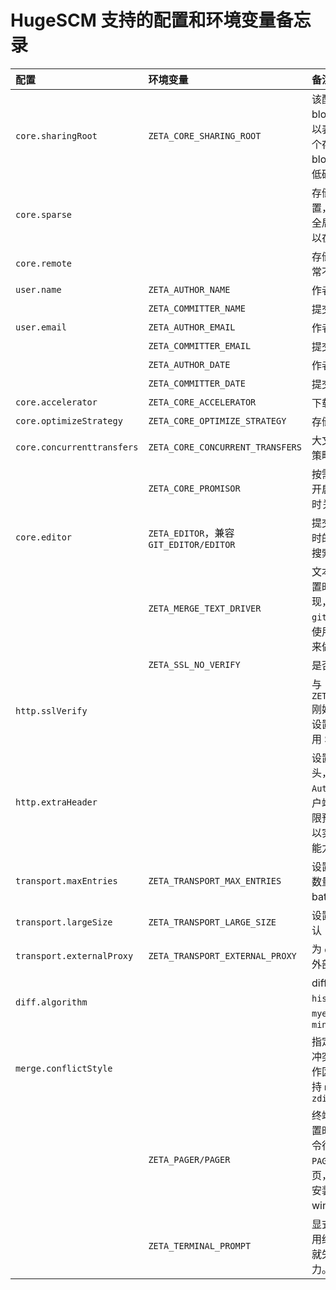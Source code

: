 # HugeSCM 支持的配置和环境变量备忘录

| 配置 | 环境变量 | 备注 |
| :--- | :--- | :--- |
| `core.sharingRoot` | `ZETA_CORE_SHARING_ROOT` | 该配置用于指定 blob 存储的 root，以表明用户试图在多个存储库中复用 blob 对象，用来降低磁盘存储。 |
| `core.sparse`||存储库稀疏检出配置，用户不应设置在全局修改该配置，可以在存储库级别修改|
| `core.remote`||存储库远程设置，通常不宜修改此配置|
| `user.name`<br/> | `ZETA_AUTHOR_NAME` | 作者名 |
| | `ZETA_COMMITTER_NAME` | 提交者 |
| `user.email`<br/> | `ZETA_AUTHOR_EMAIL` | 作者邮箱 |
| | `ZETA_COMMITTER_EMAIL` | 提交者邮箱 |
|  | `ZETA_AUTHOR_DATE` | 作者签名时间 |
|  | `ZETA_COMMITTER_DATE` | 提交时间 |
| `core.accelerator` | `ZETA_CORE_ACCELERATOR` | 下载加速器 |
| `core.optimizeStrategy` | `ZETA_CORE_OPTIMIZE_STRATEGY` | 存储库空间管理策略 |
| `core.concurrenttransfers` | `ZETA_CORE_CONCURRENT_TRANSFERS` | 大文件下载时的并发策略 |
|  | `ZETA_CORE_PROMISOR` | 按需下载标志（默认开启，设置为 false 时关闭） |
| `core.editor` | `ZETA_EDITOR`，兼容 `GIT_EDITOR/EDITOR` | 提交信息/标签编辑时的编辑器，默认会搜索 VIM 等。 |
|  | `ZETA_MERGE_TEXT_DRIVER` | 文本合并工具，未设置时是使用内置实现，可以设置为 `git`，设置后我们将使用 git merge-file 来做三路合并。 |
|  | `ZETA_SSL_NO_VERIFY` | 是否禁用 SSL 验证 |
| `http.sslVerify` |  | 与 `ZETA_SSL_NO_VERIFY`刚好相反，只有显式设置为 false 才会禁用 SSL 验证。 |
| `http.extraHeader` |  | 设置 HTTP 附加头，如果设置了 `Authorization`，客户端会跳过自身的权限预验证，该机制可以实现一些自定义的能力。 |
| `transport.maxEntries`|`ZETA_TRANSPORT_MAX_ENTRIES`|设置 batch 下载对象数量限制，影响 batch 接口调用次数|
| `transport.largeSize`|`ZETA_TRANSPORT_LARGE_SIZE`|设置大文件大小，默认 10M|
| `transport.externalProxy`|`ZETA_TRANSPORT_EXTERNAL_PROXY`|为 `direct` 下载配置外部代理|
| `diff.algorithm`||diff 算法，支持：`histogram`，`onp`，`myers`，`patience`，`minimal`|
| `merge.conflictStyle`||指定在合并时将存在冲突的代码块写入工作区文件的样式，支持 `merge`，`diff3`，`zdiff3`|
||`ZETA_PAGER/PAGER`|终端分页工具，未设置时会搜索 less 命令行，可设置 `PAGER=""` 禁用分页，Windows 下请安装 less for windows。|
|  | `ZETA_TERMINAL_PROMPT` | 显式设置 false 时禁用终端，此时客户端就失去 CUI 交互能力。 |
